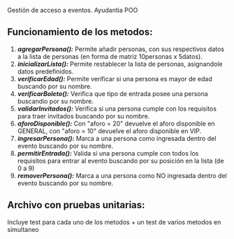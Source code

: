 Gestión de acceso a eventos. Ayudantia POO

## Funcionamiento de los metodos:

1. ***agregarPersona():*** Permite añadir personas, con sus respectivos datos a la lista de personas (en forma de matriz 10personas x 5datos).
2. ***inicializarLista():*** Permite restablecer la lista de personas, asignandole datos predefinidos.
3. ***verificarEdad():*** Permite verificar si una persona es mayor de edad buscando por su nombre.
4. ***verificarBoleto():*** Verifica que tipo de entrada posee una persona buscandio por su nombre.
5. ***validarInvitados():*** Verifica si una persona cumple con los requisitos para traer invitados buscando por su nombre.
6. ***aforoDisponible():*** Con "aforo = 20" devuelve el aforo disponible en GENERAL, con "aforo = 10" devuelve el aforo disponible en VIP.
7. ***ingresarPersona():*** Marca a una persona como ingresada dentro del evento buscando por su nombre.
8. ***permitirEntrada():*** Valida si una persona cumple con todos los requisitos para entrar al evento buscando por su posición en la lista (de 0 a 9)
9. ***removerPersona():*** Marca a una persona como NO ingresada dentro del evento buscando por su nombre.

## Archivo con pruebas unitarias:
Incluye test para cada uno de los metodos + un test de varios metodos en simultaneo
